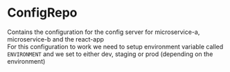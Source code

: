 # ConfigRepo

Contains the configuration for the config server for microservice-a, microservice-b and the react-app <br />
For this configuration to work we need to setup environment variable called ```ENVIRONMENT``` and we set to either dev, staging or prod (depending on the environment)
